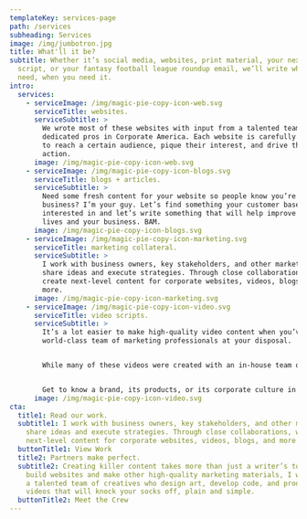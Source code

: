 ```yaml
---
templateKey: services-page
path: /services
subheading: Services
image: /img/jumbotron.jpg
title: What'll it be?
subtitle: Whether it’s social media, websites, print material, your next video
  script, or your fantasy football league roundup email, we’ll write what you
  need, when you need it.
intro:
  services:
    - serviceImage: /img/magic-pie-copy-icon-web.svg
      serviceTitle: websites.
      serviceSubtitle: >
        We wrote most of these websites with input from a talented team of
        dedicated pros in Corporate America. Each website is carefully crafted
        to reach a certain audience, pique their interest, and drive them to
        action.
      image: /img/magic-pie-copy-icon-web.svg
    - serviceImage: /img/magic-pie-copy-icon-blogs.svg
      serviceTitle: blogs + articles.
      serviceSubtitle: >
        Need some fresh content for your website so people know you’re still in
        business? I’m your guy. Let’s find something your customer base will be
        interested in and let’s write something that will help improve their
        lives and your business. BAM.
      image: /img/magic-pie-copy-icon-blogs.svg
    - serviceImage: /img/magic-pie-copy-icon-marketing.svg
      serviceTitle: marketing collateral.
      serviceSubtitle: >
        I work with business owners, key stakeholders, and other marketers to
        share ideas and execute strategies. Through close collaborations, we
        create next-level content for corporate websites, videos, blogs, and
        more.
      image: /img/magic-pie-copy-icon-marketing.svg
    - serviceImage: /img/magic-pie-copy-icon-video.svg
      serviceTitle: video scripts.
      serviceSubtitle: >
        It’s a lot easier to make high-quality video content when you’ve got a
        world-class team of marketing professionals at your disposal.


        While many of these videos were created with an in-house team of talented creatives at a local startup, they reflect the Magic Pie craft of scriptwriting and voice-over work.


        Get to know a brand, its products, or its corporate culture in these videos produced by the brain trust at Magic Pie Copy.
      image: /img/magic-pie-copy-icon-video.svg
cta:
  title1: Read our work.
  subtitle1: I work with business owners, key stakeholders, and other marketers to
    share ideas and execute strategies. Through close collaborations, we create
    next-level content for corporate websites, videos, blogs, and more.
  buttonTitle1: View Work
  title2: Partners make perfect.
  subtitle2: Creating killer content takes more than just a writer’s touch. To
    build websites and make other high-quality marketing materials, I work with
    a talented team of creatives who design art, develop code, and produce
    videos that will knock your socks off, plain and simple.
  buttonTitle2: Meet the Crew
---
```

